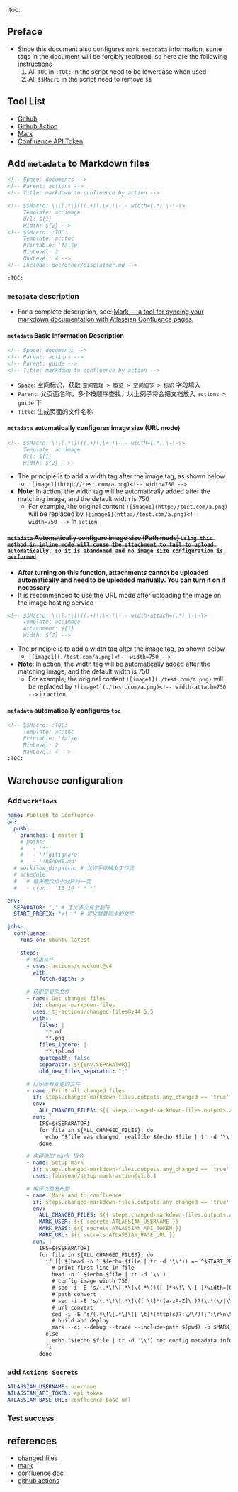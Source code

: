 <!-- Space: documents -->
<!-- Parent: actions -->
<!-- Title: SyncMarkdownToConfluence.md -->

<!-- Macro: \!\[.*\]\((.+)\)\<\!\-\- width=(.*) \-\-\>
     Template: ac:image
     Url: ${1}
     Width: ${2} -->
<!-- Macro: :toc:
     Template: ac:toc
     Printable: 'false'
     MinLevel: 2 
     MaxLevel: 4 -->
<!-- Include: doc/other/disclaimer.md -->

:toc:

## Preface
- Since this document also configures `mark metadata` information, some tags in the document will be forcibly replaced, so here are the following instructions
  1. All `TOC` in `:TOC:` in the script need to be lowercase when used
  2. All `$$Macro` in the script need to remove `$$`

## Tool List
- [Github](https://github.com)
- [Github Action][github actions]
- [Mark][mark]
- [Confluence API Token][confluence api token]

## Add `metadata` to Markdown files
```xml
<!-- Space: documents -->
<!-- Parent: actions -->
<!-- Title: markdown to confluence by action -->

<!-- $$Macro: \!\[.*\]\((.+)\)\<\!\-\- width=(.*) \-\-\>
     Template: ac:image
     Url: ${1}
     Width: ${2} -->
<!-- $$Macro: :TOC:
     Template: ac:toc
     Printable: 'false'
     MinLevel: 2 
     MaxLevel: 4 -->
<!-- Include: doc/other/disclaimer.md -->

:TOC:
```
### `metadata` description
- For a complete description, see: [Mark — a tool for syncing your markdown documentation with Atlassian Confluence pages.][mark]

#### `metadata` Basic Information Description
```xml
<!-- Space: documents -->
<!-- Parent: actions -->
<!-- Parent: guide -->
<!-- Title: markdown to confluence by action -->
```
- `Space`: 空间标识，获取 `空间管理 > 概览 > 空间细节 > 标识` 字段填入
- `Parent`: 父页面名称，多个按顺序查找，以上例子将会把文档放入 `actions > guide` 下
- `Title`: 生成页面的文件名称

#### `metadata` automatically configures image size (URL mode)
```xml
<!-- $$Macro: \!\[.*\]\((.+)\)\<\!\-\- width=(.*) \-\-\>
     Template: ac:image
     Url: ${1}
     Width: ${2} -->
```
- The principle is to add a width tag after the image tag, as shown below
  - `![image1](http://test.com/a.png)<!-- width=750 -->`
- **Note**: In action, the width tag will be automatically added after the matching image, and the default width is 750
  - For example, the original content `![image1](http://test.com/a.png)` will be replaced by `![image1](http://test.com/a.png)<!-- width=750 -->` in `action`

#### ~~`metadata` Automatically configure image size (Path mode) `Using this method in inline mode will cause the attachment to fail to upload automatically, so it is abandoned and no image size configuration is performed`~~
- **After turning on this function, attachments cannot be uploaded automatically and need to be uploaded manually. You can turn it on if necessary**
- It is recommended to use the URL mode after uploading the image on the image hosting service
```xml
<!-- $$Macro: \!\[.*\]\((.+)\)\<\!\-\- width-attach=(.*) \-\-\>
     Template: ac:image
     Attachment: ${1}
     Width: ${2} -->
```
- The principle is to add a width tag after the image tag, as shown below
  - `![image1](./test.com/a.png)<!-- width=750 -->`
- **Note**: In action, the width tag will be automatically added after the matching image, and the default width is 750
  - For example, the original content `![image1](./test.com/a.png)` will be replaced by `![image1](./test.com/a.png)<!-- width-attach=750 -->` in `action`

#### `metadata` automatically configures `toc`
```xml
<!-- $$Macro: :TOC:
     Template: ac:toc
     Printable: 'false'
     MinLevel: 2 
     MaxLevel: 4 -->
:TOC:
```

## Warehouse configuration
### Add `workflows`

```yaml
name: Publish to Confluence
on:
  push:
    branches: [ master ]
    # paths:
    #   - '**'
    #   - '!.gitignore'
    #   - '!README.md'
  # workflow_dispatch: # 允许手动触发工作流
  # schedule:
  #   # 每天晚六点十分执行一次
  #   - cron:  '10 10 * * *'

env:
  SEPARATOR: "," # 定义多文件分割符
  START_PREFIX: "<!--" # 定义需要同步的文件

jobs:
  confluence:
    runs-on: ubuntu-latest

    steps:
      # 检出文件
      - uses: actions/checkout@v4
        with:
          fetch-depth: 0

      # 获取变更的文件
      - name: Get changed files
        id: changed-markdown-files
        uses: tj-actions/changed-files@v44.5.5
        with:
          files: |
            **.md
            **.png
          files_ignore: |
            **.tpl.md
          quotepath: false
          separator: ${{env.SEPARATOR}}
          old_new_files_separator: ";"

      # 打印所有变更的文件
      - name: Print all changed files
        if: steps.changed-markdown-files.outputs.any_changed == 'true'
        env:
          ALL_CHANGED_FILES: ${{ steps.changed-markdown-files.outputs.all_changed_files }}
        run: |
          IFS=${SEPARATOR}
          for file in ${ALL_CHANGED_FILES}; do
            echo "$file was changed, realfile $(echo $file | tr -d '\\')"
          done

      # 构建添加 mark 指令
      - name: Setup mark
        if: steps.changed-markdown-files.outputs.any_changed == 'true'
        uses: fabasoad/setup-mark-action@v1.0.1

      # 编译以及发布到
      - name: Mark and to confluence
        if: steps.changed-markdown-files.outputs.any_changed == 'true'
        env:
          ALL_CHANGED_FILES: ${{ steps.changed-markdown-files.outputs.all_changed_files }}
          MARK_USER: ${{ secrets.ATLASSIAN_USERNAME }}
          MARK_PASS: ${{ secrets.ATLASSIAN_API_TOKEN }}
          MARK_URL: ${{ secrets.ATLASSIAN_BASE_URL }}
        run: |
          IFS=${SEPARATOR}
          for file in ${ALL_CHANGED_FILES}; do
            if [[ $(head -n 1 $(echo $file | tr -d '\\')) =~ ^$START_PREFIX ]]; then
              # print first line in file
              head -n 1 $(echo $file | tr -d '\\')
              # config image width 750
              # sed -i -E 's/(.*\!\[.*\]\(.*\))([ ]*<\!\-\-[ ]*width=[0-9]*[ ]*\-\->)*/\1<!-- width=750 -->/g' $(echo $file | tr -d '\\')
              # path convert
              # sed -i -E 's/(.*\!\[.*\]\([ \t]*([a-zA-Z]\:)?(\.*(\/|\\))?([^:\r\n\t\!]*\.[a-zA-Z]+)[ \t]*\))([ ]*<\!\-\-[ \t]*width=[0-9]*[ \t]*\-\->)*/\1<!-- width-attach=750 -->/g' $(echo $file | tr -d '\\')
              # url convert
              sed -i -E 's/(.*\!\[.*\]\([ \t]*(http(s)?:\/\/)([^:\r\n\t\!]*(\.[a-zA-Z]+)?)[ \t]*\))([ ]*<\!\-\-[ \t]*width=[0-9]*[ \t]*\-\->)*/\1<!-- width=750 -->/g' $(echo $file | tr -d '\\')
              # build and deploy
              mark --ci --debug --trace --include-path $(pwd) -p $MARK_PASS -b $MARK_URL -f $(echo $file | tr -d '\\') || exit 1;
            else
              echo "$(echo $file | tr -d '\\') not config metadata info, ignore file"
            fi
          done
```

### add `Actions Secrets`
```yml
ATLASSIAN_USERNAME: username
ATLASSIAN_API_TOKEN: api token
ATLASSIAN_BASE_URL: confluence base url
```

### Test success


## references
- [changed files][changed files]
- [mark][mark]
- [confluence doc][confluence doc]
- [github actions][github actions]

[changed files]: https://github.com/tj-actions/changed-files
[mark]: https://github.com/kovetskiy/mark
[confluence doc]: https://confluence.atlassian.com/doc/code-block-macro-139390.html
[github actions]: https://docs.github.com/zh/actions/about-github-actions/understanding-github-actions
[confluence api token]: https://support.atlassian.com/atlassian-account/docs/manage-api-tokens-for-your-atlassian-account/